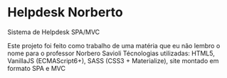 # Helpdesk Norberto
Sistema de Helpdesk SPA/MVC

Este projeto foi feito como trabalho de uma matéria que eu não lembro o nome para o professor Norbero Savioli
Técnologias utilizadas:
HTML5, VanillaJS (ECMAScript6+), SASS (CSS3 + Materialize), site montado em formato SPA e MVC

